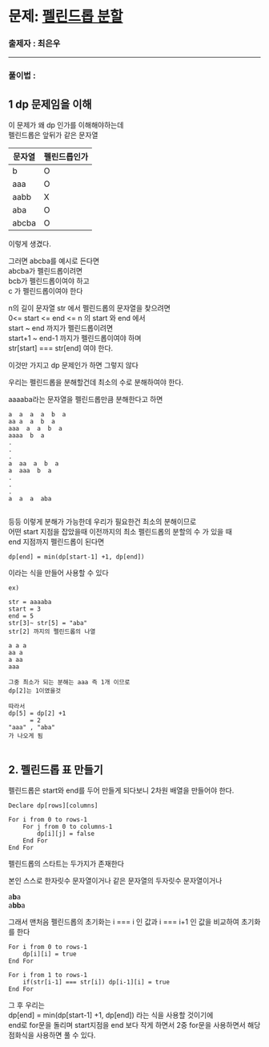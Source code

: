 # 문제: [펠린드롭 분할][link]

[link]: https://www.acmicpc.net/problem/1509

### 출제자 : 최은우

---
### 풀이법 : 

## 1 dp 문제임을 이해

이 문제가 왜 dp 인가를 이해해야하는데  
펠린드롭은 앞뒤가 같은 문자열

|문자열|펠린드롭인가|
|------|-----------|
|b     |          O|
|aaa   |          O|
|aabb  |          X|
|aba   |          O|
|abcba |          O|

이렇게 생겼다.

그러면 abcba를 예시로 든다면  
abcba가 펠린드롭이려면  
bcb가 펠린드롭이여야 하고  
c 가 펠린드롭이여야 한다

n의 길이 문자열 str 에서 펠린드롭의 문자열을 찾으려면  
0<= start <= end <= n 의 start 와 end 에서  
start ~ end 까지가 펠린드롭이려면  
start+1 ~ end-1 까지가 펠린드롭이여야 하며  
str[start] === str[end] 여야 한다.

이것만 가지고 dp 문제인가 하면 그렇지 않다

우리는 펠린드롭을 분해할건데 최소의 수로 분해하여야 한다.

aaaaba라는 문자열을 펠린드롭만큼 분해한다고 하면  
```
a  a  a  a  b  a 
aa a  a  b  a
aaa  a  a  b  a
aaaa  b  a
.
.
.
a  aa  a  b  a
a  aaa  b  a
.
.
.
a  a  a  aba


```
등등 이렇게 분해가 가능한데 우리가 필요한건 최소의 분해이므로  
어떤 start 지점을 잡았을때 이전까지의 최소 펠린드롭의 분할의 수 가 있을 때  
end 지점까지 펠린드롭이 된다면  
```
dp[end] = min(dp[start-1] +1, dp[end])
```
이라는 식을 만들어 사용할 수 있다

```
ex)

str = aaaaba
start = 3
end = 5
str[3]~ str[5] = "aba"
str[2] 까지의 펠린드롭의 나열

a a a
aa a
a aa
aaa

그중 최소가 되는 분해는 aaa 즉 1개 이므로
dp[2]는 1이였을것

따라서 
dp[5] = dp[2] +1
      = 2
"aaa" , "aba"
가 나오게 됨


```

## 2. 펠린드롭 표 만들기

펠린드롭은 start와 end를 두어 만들게 되다보니 2차원 배열을 만들어야 한다.
```
Declare dp[rows][columns]

For i from 0 to rows-1
    For j from 0 to columns-1
        dp[i][j] = false
    End For
End For
```
펠린드롭의 스타트는 두가지가 존재한다

본인 스스로 한자릿수 문자열이거나
같은 문자열의 두자릿수 문자열이거나

a**b**a  
a**bb**a

그래서 맨처음 펠린드롭의 초기화는 
i === i 인 값과
i === i+1 인 값을 비교하여 초기화를 한다

```
For i from 0 to rows-1
    dp[i][i] = true
End For

For i from 1 to rows-1
    if(str[i-1] === str[i]) dp[i-1][i] = true
End For

```

그 후 우리는  
dp[end] = min(dp[start-1] +1, dp[end]) 라는 식을 사용할 것이기에  
end로 for문을 돌리며 
start지점을 end 보다 작게 하면서 2중 for문을 사용하면서 해당 점화식을 사용하면 풀 수 있다.